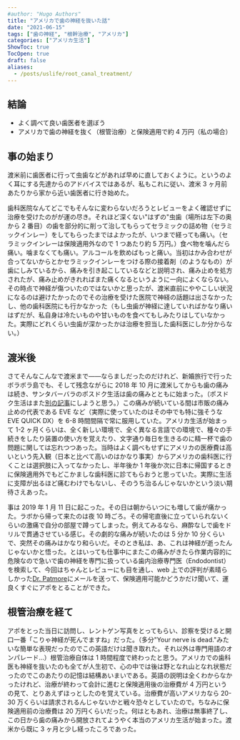 ```yaml
---
#author: "Hugo Authors"
title: "アメリカで歯の神経を抜いた話"
date: "2021-06-15"
tags: ["歯の神経", "根幹治療", "アメリカ"]
categories: ["アメリカ生活"]
ShowToc: true
TocOpen: true
draft: false
aliases:
  - /posts/uslife/root_canal_treatment/
---
```


## 結論

- よく調べて良い歯医者を選ぼう
- アメリカで歯の神経を抜く（根管治療）と保険適用で約 4 万円（私の場合）

## 事の始まり

渡米前に歯医者に行って虫歯などがあれば早めに直しておくように。というのよく耳にする先達からのアドバイスではあるが、私もこれに従い、渡米 3 ヶ月前あたりから家から近い歯医者に行き始めた。

歯科医院なんてどこでもそんなに変わらないだろうとレビューをよく確認せずに治療を受けたのがが運の尽き。それほど深くない"はずの"虫歯（場所は左下の奥から 2 番目）の歯を部分的に削って治してもらってセラミックの詰め物（セラミックインレー）をしてもらったまではよかったが、いつまで経っても痛い。（セラミックインレーは保険適用外なので 1 つあたり約 5 万円。）食べ物を噛んだら痛い。噛まなくても痛い。アルコールを飲めばもっと痛い。当初はかみ合わせが合ってないからとかセラミックインレーをつける際の接着剤（のようなもの）が歯にしみているから、痛みを引き起こしているなどと説明され、痛み止めを処方されたが、痛み止めがきれればまた痛くなるというように一向によくならない。その時点で神経が傷ついたのではないかと思ったが、渡米直前にややこしい状況になるのは避けたかったのでその治療を受けた医院で神経の話題は出さなかったし、他の歯科医院にも行かなかった（もし虫歯が神経に達していればかなり痛いはずだが、私自身は冷たいものや甘いものを食べてもしみたりはしていなかった。実際にどれくらい虫歯が深かったかは治療を担当した歯科医にしか分からない。）

## 渡米後

さてそんなこんなで渡米まで&#8212;&mdash;ならましだったのだけれど、新婚旅行で行ったボラボラ島でも、そして残念ながらに 2018 年 10 月に渡米してからも歯の痛みは続き、サンタバーバラのポスドク生活は歯の痛みとともに始まった。（ポスドク生活はまた[別の記事](https://www.yusaito.com/blog/posts/us-life/ucsb-postdoc-memory/)にしようと思う。）この痛みが続いている間は市販の痛み止めの代表である EVE など（実際に使っていたのはその中でも特に強そうな EVE QUICK DX）を 6-8 時間間隔で常に服用していた。アメリカ生活が始まって 1-2 ヶ月くらいは、全く新しい環境で、全く異なる言語での環境で、種々の手続きをしたり装置の使い方を覚えたり、文字通り毎日を生きるのに精一杯で歯の問題に関しては忘れつつあった。当時はよく調べもせずにアメリカの医療費は高いという先入観（日本と比べて高いのはかなり事実）からアメリカの歯科医に行くことは選択肢に入ってなかったし、半年後か 1 年後か次に日本に帰国するときに保険適用外でもどこかましな歯科医に診てもらおうと思っていた。実際に生活に支障が出るほど痛むわけでもないし、そのうち治るんじゃないかという淡い期待さえあった。

事は 2019 年 1 月 11 日に起こった。その日は朝からいつにも増して歯が痛かった。ラボから帰って来たのは夜 10 時ごろ。その帰宅直後に立っていられないくらいの激痛で自分の部屋で蹲ってしまった。例えてみるなら、麻酔なしで歯をドリルで貫通させている感じ。その劇的な痛みが続いたのは 5 分か 10 分くらいで、突然その痛みはかなり和らいだ。そのとき私は、あ、これは神経が逝ったんじゃないかと悟った。とはいっても仕事中にまたこの痛みがきたら作業内容的に危険なので急いで歯の神経を専門に扱っている歯内治療専門医（Endodontist）を検索して、今回はちゃんとレビューにも目を通し、web 上での評判が素晴らしかった[Dr. Patmore](http://www.centerformicrodentistry.com/patmore/)にメールを送って、保険適用可能かどうかだけ聞いて、運良くすぐにアポをとることができた。

## 根管治療を経て

アポをとった当日に訪問し、レントゲン写真をとってもらい、診察を受けると開口一番「こりゃ神経が死んでますね」だった。（多分"Your nerve is dead."みたいな簡単な表現だったのでこの英語だけは聞き取れた。それ以外は専門用語のオンパレード...）根管治療自体は 1 時間程度で終わったと思う。アメリカでの歯科医も神経を抜いたのも全てが人生初で、心の中では後は野となれ山となれ状態だったのでこのあたりの記憶は結構あいまいである。英語の説明は全くわからなかったけれど、治療が終わって会計に進むと保険適用後の治療費が 4 万円というの見て、とりあえずほっとしたのを覚えている。治療費が高いアメリカなら 20-30 万くらいは請求されるんじゃないかと戦々恐々としていたので。ちなみに保険適用前の治療費は 20 万円くらいだった。何はともあれ、治療は無事終了し、この日から歯の痛みから開放されてようやく本当のアメリカ生活が始まった。渡米から既に 3 ヶ月と少し経ったころであった。
